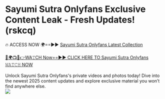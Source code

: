 # Sayumi Sutra Onlyfans Exclusive Content Leak - Fresh Updates! (rskcq)

🔥 ACCESS NOW 🌍==►► <a href="https://tinyurl.com/kvy9nzfs" rel="nofollow">Sayumi Sutra Onlyfans Latest Collection</a>
<br><br>
[🔴🌍📺📱👉WA𝚃CH Now==►► CLICK HERE TO Sayumi Sutra Onlyfans 𝚆𝙰𝚃𝙲𝙷 NOW](https://tinyurl.com/kvy9nzfs)
<br><br>
Unlock Sayumi Sutra Onlyfans's private videos and photos today! Dive into the newest 2025 content updates and explore exclusive material you won’t find anywhere else.
<br>
<a href="https://tinyurl.com/kvy9nzfs" rel="nofollow" data-target="animated-image.originalLink"><img src="https://camo.githubusercontent.com/8a4f000d20f83aca3bf7ec5f350d767afa0574a8a352519fd8cfa583a6f93a33/68747470733a2f2f692e696d6775722e636f6d2f644a486b345a712e676966" data-canonical-src="https://i.imgur.com/dJHk4Zq.gif" style="max-width: 100%; display: inline-block;" data-target="animated-image.originalImage"></a>
<br>
